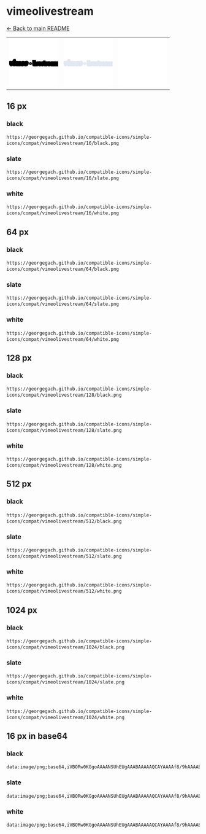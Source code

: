 # vimeolivestream

[← Back to main README](../../README.md)

<table><tr>
  <td><img src="./128/black.png" width="128" alt="vimeolivestream black icon" /></td>
  <td><img src="./128/slate.png" width="128" alt="vimeolivestream slate icon" /></td>
  <td><img src="./128/white.png" width="128" alt="vimeolivestream white icon" /></td>
</tr></table>

## 16 px

### black
```
https://georgegach.github.io/compatible-icons/simple-icons/compat/vimeolivestream/16/black.png
```

### slate
```
https://georgegach.github.io/compatible-icons/simple-icons/compat/vimeolivestream/16/slate.png
```

### white
```
https://georgegach.github.io/compatible-icons/simple-icons/compat/vimeolivestream/16/white.png
```

## 64 px

### black
```
https://georgegach.github.io/compatible-icons/simple-icons/compat/vimeolivestream/64/black.png
```

### slate
```
https://georgegach.github.io/compatible-icons/simple-icons/compat/vimeolivestream/64/slate.png
```

### white
```
https://georgegach.github.io/compatible-icons/simple-icons/compat/vimeolivestream/64/white.png
```

## 128 px

### black
```
https://georgegach.github.io/compatible-icons/simple-icons/compat/vimeolivestream/128/black.png
```

### slate
```
https://georgegach.github.io/compatible-icons/simple-icons/compat/vimeolivestream/128/slate.png
```

### white
```
https://georgegach.github.io/compatible-icons/simple-icons/compat/vimeolivestream/128/white.png
```

## 512 px

### black
```
https://georgegach.github.io/compatible-icons/simple-icons/compat/vimeolivestream/512/black.png
```

### slate
```
https://georgegach.github.io/compatible-icons/simple-icons/compat/vimeolivestream/512/slate.png
```

### white
```
https://georgegach.github.io/compatible-icons/simple-icons/compat/vimeolivestream/512/white.png
```

## 1024 px

### black
```
https://georgegach.github.io/compatible-icons/simple-icons/compat/vimeolivestream/1024/black.png
```

### slate
```
https://georgegach.github.io/compatible-icons/simple-icons/compat/vimeolivestream/1024/slate.png
```

### white
```
https://georgegach.github.io/compatible-icons/simple-icons/compat/vimeolivestream/1024/white.png
```

## 16 px in base64

### black
```
data:image/png;base64,iVBORw0KGgoAAAANSUhEUgAAABAAAAAQCAYAAAAf8/9hAAAABmJLR0QA/wD/AP+gvaeTAAAAeUlEQVQ4je3PvQ2CYBSF4YeIWhAsLKzcwzCAiS0LUbODC7ABK1i5gJUFK5Ao8af5GgkVsaDgTd7m5N6THGamwx6LMY8RzshxxQ3rUFbiiBPqcJvhggdW6KDFG5+eBaqB/McIWySIsQxlHe5IcUCDJzZ4BXdjZ8/8my+nHR3b/j2JWgAAAABJRU5ErkJggg==
```

### slate
```
data:image/png;base64,iVBORw0KGgoAAAANSUhEUgAAABAAAAAQCAYAAAAf8/9hAAAABmJLR0QA/wD/AP+gvaeTAAAAr0lEQVQ4je3PMWoCYRQE4Jn3djUgCjYWYmWZG+QAAdtUHietd4j38ApWXsBqRUlgCVoJyf//b9KmSiEWKfbrZ5gBOv/E8fg5k+S3ZNl8XN4AvBDYQdiD6ovwynwVOT+DvpBhE6XQ6E9CbEF+GdmLXBIP7+cryAcA/N0s6RXkI4HlXwsqZpuZ5UFyryq3WlKkHGk+HTdt2w6vUa9V/GRevoMauVQiVBw2Kcabbnfu7Qey2UdiXmhhcAAAAABJRU5ErkJggg==
```

### white
```
data:image/png;base64,iVBORw0KGgoAAAANSUhEUgAAABAAAAAQCAYAAAAf8/9hAAAABmJLR0QA/wD/AP+gvaeTAAAAe0lEQVQ4je3OvQ2BYQAE4OeN30QoFCoTWEAMINGqjKO1g0GsoLKASmEFCV84zVfoJBoKT3LdXXL8/Ygk4ySNT7YlyRZLHHBEBw1sMMcCOxTMsMcVbVQlyQXduvBqjQlW7x4M0UMTLTxQlVJOSfqY4owbBrjXGdVP/77uCSB9Ir7c3azSAAAAAElFTkSuQmCC
```

